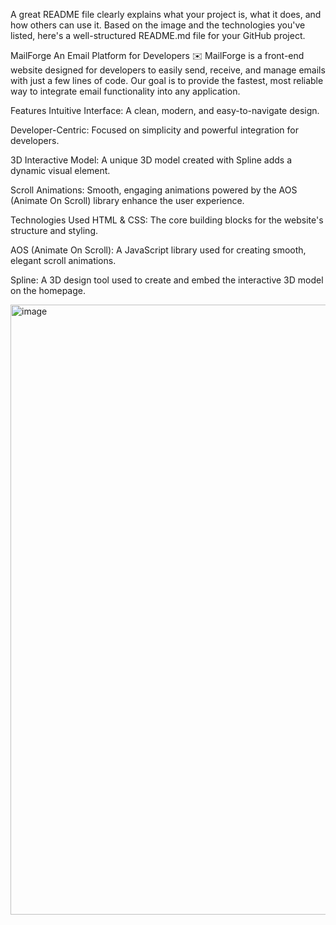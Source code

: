 
A great README file clearly explains what your project is, what it does, and how others can use it. Based on the image and the technologies you've listed, here's a well-structured README.md file for your GitHub project.

MailForge
An Email Platform for Developers ✉️
MailForge is a front-end website designed for developers to easily send, receive, and manage emails with just a few lines of code. Our goal is to provide the fastest, most reliable way to integrate email functionality into any application.

Features
Intuitive Interface: A clean, modern, and easy-to-navigate design.

Developer-Centric: Focused on simplicity and powerful integration for developers.

3D Interactive Model: A unique 3D model created with Spline adds a dynamic visual element.

Scroll Animations: Smooth, engaging animations powered by the AOS (Animate On Scroll) library enhance the user experience.

Technologies Used
HTML & CSS: The core building blocks for the website's structure and styling.

AOS (Animate On Scroll): A JavaScript library used for creating smooth, elegant scroll animations.

Spline: A 3D design tool used to create and embed the interactive 3D model on the homepage.

<img width="1919" height="976" alt="image" src="https://github.com/user-attachments/assets/10e4b38f-44eb-48f5-b83f-e612d60b82a8" />
